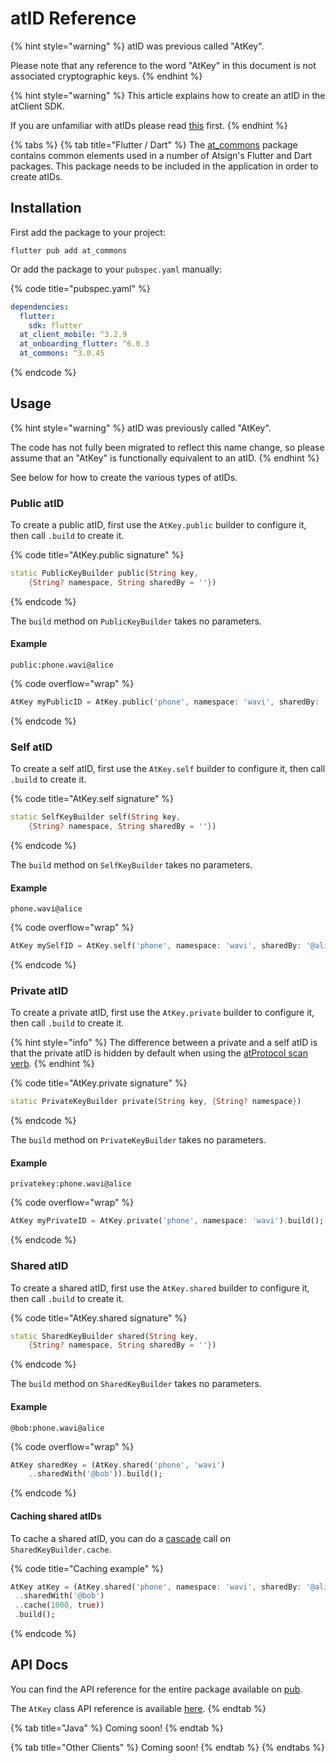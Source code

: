 # atID Reference

{% hint style="warning" %}
atID was previous called "AtKey".

Please note that any reference to the word "AtKey" in this document is not associated cryptographic keys.
{% endhint %}

{% hint style="warning" %}
This article explains how to create an atID in the atClient SDK.

If you are unfamiliar with atIDs please read [this](../core/atrecord.md#atid) first.
{% endhint %}

{% tabs %}
{% tab title="Flutter / Dart" %}
The [at\_commons](https://pub.dev/packages/at\_commons) package contains common elements used in a number of Atsign's Flutter and Dart packages. This package needs to be included in the application in order to create atIDs.

## Installation

First add the package to your project:

```
flutter pub add at_commons
```

Or add the package to your `pubspec.yaml` manually:

{% code title="pubspec.yaml" %}
```yaml
dependencies:
  flutter:
    sdk: flutter
  at_client_mobile: ^3.2.9
  at_onboarding_flutter: ^6.0.3
  at_commons: ^3.0.45
```
{% endcode %}

## Usage

{% hint style="warning" %}
atID was previously called "AtKey".

The code has not fully been migrated to reflect this name change, so please assume that an "AtKey" is functionally equivalent to an atID.
{% endhint %}

See below for how to create the various types of atIDs.

### Public atID

To create a public atID, first use the `AtKey.public` builder to configure it, then call `.build` to create it.

{% code title="AtKey.public signature" %}
```dart
static PublicKeyBuilder public(String key,
    {String? namespace, String sharedBy = ''})
```
{% endcode %}

The `build` method on `PublicKeyBuilder` takes no parameters.

#### **Example**

`public:phone.wavi@alice`

{% code overflow="wrap" %}
```dart
AtKey myPublicID = AtKey.public('phone', namespace: 'wavi', sharedBy: '@alice').build();
```
{% endcode %}

### Self atID

To create a self atID, first use the `AtKey.self` builder to configure it, then call `.build` to create it.

{% code title="AtKey.self signature" %}
```dart
static SelfKeyBuilder self(String key,
    {String? namespace, String sharedBy = ''})
```
{% endcode %}

The `build` method on `SelfKeyBuilder` takes no parameters.

#### Example

`phone.wavi@alice`

{% code overflow="wrap" %}
```dart
AtKey mySelfID = AtKey.self('phone', namespace: 'wavi', sharedBy: '@alice').build();
```
{% endcode %}

### Private atID

To create a private atID, first use the `AtKey.private` builder to configure it, then call `.build` to create it.

{% hint style="info" %}
The difference between a private and a self atID is that the private atID is hidden by default when using the [atProtocol scan verb](https://github.com/atsign-foundation/at\_protocol/blob/trunk/specification/at\_protocol\_specification.md#the-scan-verb).
{% endhint %}

{% code title="AtKey.private signature" %}
```dart
static PrivateKeyBuilder private(String key, {String? namespace})
```
{% endcode %}

The `build` method on `PrivateKeyBuilder` takes no parameters.

#### Example

`privatekey:phone.wavi@alice`

{% code overflow="wrap" %}
```dart
AtKey myPrivateID = AtKey.private('phone', namespace: 'wavi').build();
```
{% endcode %}

### Shared atID

To create a shared atID, first use the `AtKey.shared` builder to configure it, then call `.build` to create it.

{% code title="AtKey.shared signature" %}
```dart
static SharedKeyBuilder shared(String key,
    {String? namespace, String sharedBy = ''})
```
{% endcode %}

The `build` method on `SharedKeyBuilder` takes no parameters.

#### Example

`@bob:phone.wavi@alice`

{% code overflow="wrap" %}
```dart
AtKey sharedKey = (AtKey.shared('phone', 'wavi')
    ..sharedWith('@bob')).build();
```
{% endcode %}

#### Caching shared atIDs

To cache a shared atID, you can do a [cascade](https://dart.dev/language/operators#cascade-notation) call on `SharedKeyBuilder.cache`.

{% code title="Caching example" %}
```dart
AtKey atKey = (AtKey.shared('phone', namespace: 'wavi', sharedBy: '@alice')
 ..sharedWith('@bob')
 ..cache(1000, true))
 .build();
```
{% endcode %}

## API Docs

You can find the API reference for the entire package available on [pub](https://pub.dev/documentation/at\_commons/latest/).

The `AtKey` class API reference is available [here](https://pub.dev/documentation/at\_commons/latest/at\_commons/AtKey-class.html).
{% endtab %}

{% tab title="Java" %}
Coming soon!
{% endtab %}

{% tab title="Other Clients" %}
Coming soon!
{% endtab %}
{% endtabs %}
